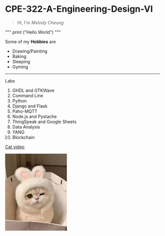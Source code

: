 # CPE-322-A-Engineering-Design-VI

>Hi, I'm *Melody Cheung*

"""
print ("Hello World")
"""

Some of my **Hobbies** are

- Drawing/Painting
- Baking
- Sleeping
- Gyming

---

Labs
1. GHDL and GTKWave
2. Command Line
3. Python
4. Django and Flask
5. Paho-MQTT
6. Node.js and Pystache
7. ThingSpeak and Google Sheets
8. Data Analysis
9. YANG
10. Blockchain

[Cat video](https://www.youtube.com/watch?v=6mOcNbLXhqk)

![Cat](images.jpg)
